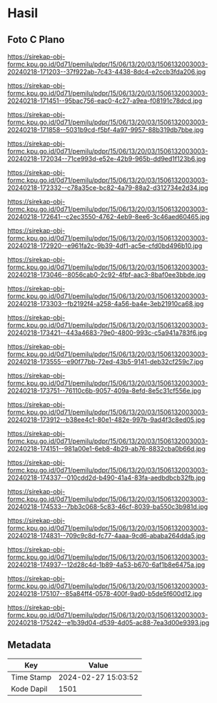 # Hasil

## Foto C Plano

https://sirekap-obj-formc.kpu.go.id/0d71/pemilu/pdpr/15/06/13/20/03/1506132003003-20240218-171203--37f922ab-7c43-4438-8dc4-e2ccb3fda206.jpg

https://sirekap-obj-formc.kpu.go.id/0d71/pemilu/pdpr/15/06/13/20/03/1506132003003-20240218-171451--95bac756-eac0-4c27-a9ea-f08191c78dcd.jpg

https://sirekap-obj-formc.kpu.go.id/0d71/pemilu/pdpr/15/06/13/20/03/1506132003003-20240218-171858--5031b9cd-f5bf-4a97-9957-88b319db7bbe.jpg

https://sirekap-obj-formc.kpu.go.id/0d71/pemilu/pdpr/15/06/13/20/03/1506132003003-20240218-172034--71ce993d-e52e-42b9-965b-dd9ed1f123b6.jpg

https://sirekap-obj-formc.kpu.go.id/0d71/pemilu/pdpr/15/06/13/20/03/1506132003003-20240218-172332--c78a35ce-bc82-4a79-88a2-d312734e2d34.jpg

https://sirekap-obj-formc.kpu.go.id/0d71/pemilu/pdpr/15/06/13/20/03/1506132003003-20240218-172641--c2ec3550-4762-4eb9-8ee6-3c46aed60465.jpg

https://sirekap-obj-formc.kpu.go.id/0d71/pemilu/pdpr/15/06/13/20/03/1506132003003-20240218-172920--e961fa2c-9b39-4df1-ac5e-cfd0bd496b10.jpg

https://sirekap-obj-formc.kpu.go.id/0d71/pemilu/pdpr/15/06/13/20/03/1506132003003-20240218-173046--8056cab0-2c92-4fbf-aac3-8baf0ee3bbde.jpg

https://sirekap-obj-formc.kpu.go.id/0d71/pemilu/pdpr/15/06/13/20/03/1506132003003-20240218-173303--fb2192f4-a258-4a56-ba4e-3eb21910ca68.jpg

https://sirekap-obj-formc.kpu.go.id/0d71/pemilu/pdpr/15/06/13/20/03/1506132003003-20240218-173421--443a4683-79e0-4800-993c-c5a941a783f6.jpg

https://sirekap-obj-formc.kpu.go.id/0d71/pemilu/pdpr/15/06/13/20/03/1506132003003-20240218-173555--e90f77bb-72ed-43b5-9141-deb32cf259c7.jpg

https://sirekap-obj-formc.kpu.go.id/0d71/pemilu/pdpr/15/06/13/20/03/1506132003003-20240218-173751--76110c6b-9057-409a-8efd-8e5c31cf556e.jpg

https://sirekap-obj-formc.kpu.go.id/0d71/pemilu/pdpr/15/06/13/20/03/1506132003003-20240218-173912--b38ee4c1-80e1-482e-997b-9ad4f3c8ed05.jpg

https://sirekap-obj-formc.kpu.go.id/0d71/pemilu/pdpr/15/06/13/20/03/1506132003003-20240218-174151--981a00e1-6eb8-4b29-ab76-8832cba0b66d.jpg

https://sirekap-obj-formc.kpu.go.id/0d71/pemilu/pdpr/15/06/13/20/03/1506132003003-20240218-174337--010cdd2d-b490-41a4-83fa-aedbdbcb32fb.jpg

https://sirekap-obj-formc.kpu.go.id/0d71/pemilu/pdpr/15/06/13/20/03/1506132003003-20240218-174533--7bb3c068-5c83-46cf-8039-ba550c3b981d.jpg

https://sirekap-obj-formc.kpu.go.id/0d71/pemilu/pdpr/15/06/13/20/03/1506132003003-20240218-174831--709c9c8d-fc77-4aaa-9cd6-ababa264dda5.jpg

https://sirekap-obj-formc.kpu.go.id/0d71/pemilu/pdpr/15/06/13/20/03/1506132003003-20240218-174937--12d28c4d-1b89-4a53-b670-6af1b8e6475a.jpg

https://sirekap-obj-formc.kpu.go.id/0d71/pemilu/pdpr/15/06/13/20/03/1506132003003-20240218-175107--85a84ff4-0578-400f-9ad0-b5de5f600d12.jpg

https://sirekap-obj-formc.kpu.go.id/0d71/pemilu/pdpr/15/06/13/20/03/1506132003003-20240218-175242--e1b39d04-d539-4d05-ac88-7ea3d00e9393.jpg


## Metadata

| Key        | Value               |
| ---------- | ------------------- |
| Time Stamp | 2024-02-27 15:03:52 |
| Kode Dapil | 1501                |



